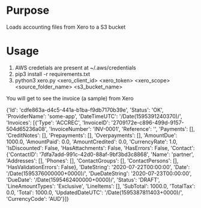 # Purpose
Loads accounting files from Xero to a S3 bucket

# Usage
1.  AWS credetials are present at ~/.aws/credentials
2.  pip3 install -r requirements.txt
3.  python3 xero.py <xero_client_id> <xero_token> <xero_scope>  <source_folder_name>  <s3_bucket_name>

You will get to see the invoice (a sample) from Xero

{'Id': 'cdfe863a-d4c5-441a-b1ba-f9db7170b39e', 'Status': 'OK', 'ProviderName': 'some-app', 'DateTimeUTC': '/Date(1595391240370)/', 'Invoices': [{'Type': 'ACCREC', 'InvoiceID': '2709172e-c896-499d-9157-504d65236a08', 'InvoiceNumber': 'INV-0001', 'Reference': '', 'Payments': [], 'CreditNotes': [], 'Prepayments': [], 'Overpayments': [], 'AmountDue': 1000.0, 'AmountPaid': 0.0, 'AmountCredited': 0.0, 'CurrencyRate': 1.0, 'IsDiscounted': False, 'HasAttachments': False, 'HasErrors': False, 'Contact': {'ContactID': '7dfa7add-991c-42d0-88af-9bf3bd3c8868', 'Name': 'partner', 'Addresses': [], 'Phones': [], 'ContactGroups': [], 'ContactPersons': [], 'HasValidationErrors': False}, 'DateString': '2020-07-22T00:00:00', 'Date': '/Date(1595376000000+0000)/', 'DueDateString': '2020-07-23T00:00:00', 'DueDate': '/Date(1595462400000+0000)/', 'Status': 'DRAFT', 'LineAmountTypes': 'Exclusive', 'LineItems': [], 'SubTotal': 1000.0, 'TotalTax': 0.0, 'Total': 1000.0, 'UpdatedDateUTC': '/Date(1595387811403+0000)/', 'CurrencyCode': 'AUD'}]}

